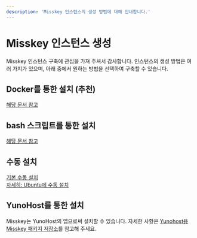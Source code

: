 ```yaml
---
description: 'Misskey 인스턴스의 생성 방법에 대해 안내합니다.'
---
```


# Misskey 인스턴스 생성
Misskey 인스턴스 구축에 관심을 가져 주셔서 감사합니다. 인스턴스의 생성 방법은 여러 가지가 있으며, 아래 중에서 원하는 방법을 선택하여 구축할 수 있습니다.

## Docker를 통한 설치 (추천)
[해당 문서 참고](./install/docker.html)

## bash 스크립트를 통한 설치
[해당 문서 참고](./install/bash.html)

## 수동 설치
[기본 수동 설치](./install/manual.html)\
[자세히: Ubuntu에 수동 설치](./install/ubuntu-manual.html)

## YunoHost를 통한 설치
Misskey는 YunoHost의 앱으로써 설치할 수 있습니다. 자세한 사항은 [Yunohost용 Misskey 패키지 저장소](https://github.com/YunoHost-Apps/misskey_ynh)를 참고해 주세요.
